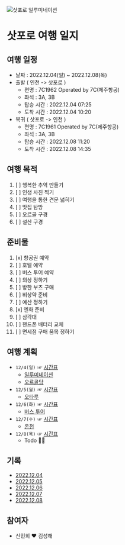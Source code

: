 ![삿포로 일루미네이션](https://user-images.githubusercontent.com/90551332/201092260-ac7741e8-167b-471d-85d4-41e9030718a1.jpg)
# 삿포로 여행 일지
## 여행 일정
- 날짜 : 2022.12.04(일) ~ 2022.12.08(목)
- 출발 ( 인천 -> 삿포로 )
   - 편명 : 7C1962 Operated by 7C(제주항공)
   - 좌석 : 3A, 3B
   - 탑승 시간 : 2022.12.04 07:25
   - 도착 시간 : 2022.12.04 10:20
- 복귀 ( 삿포로 -> 인천 )
   - 편명 : 7C1961 Operated by 7C(제주항공)
   - 좌석 : 3A, 3B
   - 탑승 시간 : 2022.12.08 11:20
   - 도착 시간 : 2022.12.08 14:35
## 여행 목적
1. [ ] 행복한 추억 만들기
2. [ ] 인생 사진 찍기
3. [ ] 여행을 통한 견문 넓히기
4. [ ] 맛집 탐방
5. [ ] 오르골 구경
6. [ ] 설산 구경
## 준비물
1. [x] 항공권 예약
2. [ ] 호텔 예약
3. [ ] 버스 투어 예약
4. [ ] 의상 정하기
5. [ ] 방한 부츠 구매
6. [ ] 비상약 준비
7. [ ] 예산 정하기
8. [x] 엔화 준비
9. [ ] 삼각대
10. [ ] 핸드폰 배터리 교체
11. [ ] 면세점 구매 품목 정하기
## 여행 계획
- `12/4(일)` ☞ [시간표](https://github.com/hae92/20221204/blob/main/timetable/1204.md)
   - [일루미네이션](https://github.com/hae92/20221204/blob/main/destination/%EC%9D%BC%EB%A3%A8%EB%AF%B8%EB%84%A4%EC%9D%B4%EC%85%98.md)
   - [오르골당](https://github.com/hae92/20221204/blob/main/destination/%EC%98%A4%EB%A5%B4%EA%B3%A8%EB%8B%B9.md)
- `12/5(월)` ☞ [시간표](https://github.com/hae92/20221204/blob/main/timetable/1205.md)
   - [오타루](https://github.com/hae92/20221204/blob/main/destination/%EC%98%A4%ED%83%80%EB%A3%A8.md)
- `12/6(화)` ☞ [시간표](https://github.com/hae92/20221204/blob/main/timetable/1206.md)
   - [버스 투어](https://github.com/hae92/20221204/blob/main/destination/%EB%B2%84%EC%8A%A4%20%ED%88%AC%EC%96%B4.md)
- `12/7(수)` ☞ [시간표](https://github.com/hae92/20221204/blob/main/timetable/1207.md)
   - [온천](https://github.com/hae92/20221204/blob/main/destination/%EC%98%A8%EC%B2%9C.md)
- `12/8(목)` ☞ [시간표](https://github.com/hae92/20221204/blob/main/timetable/1208.md)
   - Todo 👏🏻
## 기록
- [2022.12.04](https://github.com/hae92/20221204/blob/main/history/2022.12.04.md)
- [2022.12.05](https://github.com/hae92/20221204/blob/main/history/2022.12.05.md)
- [2022.12.06](https://github.com/hae92/20221204/blob/main/history/2022.12.06.md)
- [2022.12.07](https://github.com/hae92/20221204/blob/main/history/2022.12.07.md)
- [2022.12.08](https://github.com/hae92/20221204/blob/main/history/2022.12.08.md)
## 참여자
- 신민희 ♥ 김성해




